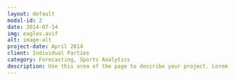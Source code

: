 ```yaml
---
layout: default
modal-id: 2
date: 2014-07-14
img: eagles.avif
alt: image-alt
project-date: April 2014
client: Individual Parties
category: Forecasting, Sports Analytics
description: Use this area of the page to describe your project. Lorem ipsum dolor sit amet, consectetur adipisicing elit. Mollitia neque assumenda ipsam nihil, molestias magnam, recusandae quos quis inventore quisquam velit asperiores, vitae? Reprehenderit soluta, eos quod consequuntur itaque. Nam.
---
```

